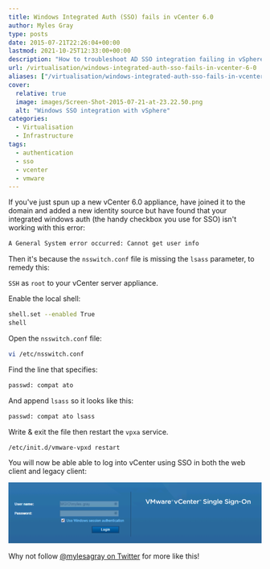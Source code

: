 ```yaml
---
title: Windows Integrated Auth (SSO) fails in vCenter 6.0
author: Myles Gray
type: posts
date: 2015-07-21T22:26:04+00:00
lastmod: 2021-10-25T12:33:00+00:00
description: "How to troubleshoot AD SSO integration failing in vSphere"
url: /virtualisation/windows-integrated-auth-sso-fails-in-vcenter-6-0
aliases: ["/virtualisation/windows-integrated-auth-sso-fails-in-vcenter-6-0", "/virtualisation/windows-integrated-auth-sso-fails-in-vcenter-6-0/amp", "/software/windows-integrated-auth-sso-fails-in-vcenter-6-0", "/software/windows-integrated-auth-sso-fails-in-vcenter-6-0/amp"]
cover:
  relative: true
  image: images/Screen-Shot-2015-07-21-at-23.22.50.png
  alt: "Windows SSO integration with vSphere"
categories:
  - Virtualisation
  - Infrastructure
tags:
  - authentication
  - sso
  - vcenter
  - vmware
---
```


If you've just spun up a new vCenter 6.0 appliance, have joined it to the domain and added a new identity source but have found that your integrated windows auth (the handy checkbox you use for SSO) isn't working with this error:

```sh
A General System error occurred: Cannot get user info
```

Then it's because the `nsswitch.conf` file is missing the `lsass` parameter, to remedy this:

`SSH` as `root` to your vCenter server appliance.

Enable the local shell:

```sh
shell.set --enabled True
shell
```

Open the `nsswitch.conf` file:

```sh
vi /etc/nsswitch.conf
```

Find the line that specifies:

```sh
passwd: compat ato
```

And append `lsass` so it looks like this:

```sh
passwd: compat ato lsass
```

Write & exit the file then restart the `vpxa` service.

```sh
/etc/init.d/vmware-vpxd restart
```

You will now be able able to log into vCenter using SSO in both the web client and legacy client:

![Windows integrated authentication vCenter 6.0][1]

Why not follow [@mylesagray on Twitter][2] for more like this!

 [1]: images/Screen-Shot-2015-07-21-at-23.22.50.png
 [2]: https://twitter.com/mylesagray
